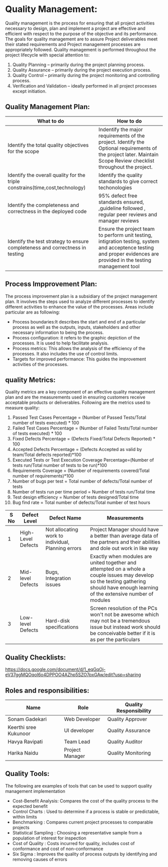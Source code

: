 # Quality Management:
Quality management is the process for ensuring that all project activities necessary to design, plan and implement a project are effective and efficient with respect to the purpose of the objective and its performance.
The goals for quality management are to assure Project deliverables meet their stated requirements and Project management processes are appropriately followed.
Quality management is performed throughout the project lifecycle with special attention to:
1.	Quality Planning – primarily during the project planning process.
2.	Quality Assurance  – primarily during the project execution process.
3.	Quality Control  – primarily during the project monitoring and controlling process.
4.	Verification and Validation – ideally performed in all project processes except initiation.

## Quality Management Plan:

|What to do | How to do | 
|-----------|-----------|
|Identify the total quality objectives for the scope | Indentify the major requirements of the project. Identify the Optional requirements of the project later. Maintain Scope Review checklist throughout the project. |
|Identify the overall quality for the triple constrains(time,cost,technology) | Identify the quality standards to  give correct techonologies  |
|Identify the completeness and correctness in the deployed code| 95% defect free standards ensured, ,guideline followed , regular peer reviews and manager reviews|
|Identify the test strategy to ensure completeness and correctness in testing|Ensure the project team to perform unit testing, intigration testing, system and acceptence testing and proper evidences are provided in the testing management tool|

## Process Impprovement Plan:
 The process improvement plan is a subsidiary of the project management plan. It involves the steps used to analyze different processes to identify different activities to enhance the value of the processes. Areas include particular are as following:
 - Process boundaries:It describes the start and end of a particular process as well as the outputs, inputs, stakeholders and other necessary information to being the process.
- Process configuration: it refers to the graphic depiction of the processes. It is used to help facilitate analysis.
- Process metrics: This allows the analysis of the efficiency of the processes. It also includes the use of control limits.
- Targets for improved performance: This guides the improvement activities of the processes.

## quality Metrics: 
Quality metrics are a key component of an effective quality management plan and are the measurements used in ensuring customers receive acceptable products or deliverables.
Following are the metrics used to measure quality:
1. Passed Test Cases Percentage = (Number of Passed Tests/Total number of tests executed) * 100 
2. Failed Test Cases Percentage = (Number of Failed Tests/Total number of tests executed) * 100
3. Fixed Defects Percentage = (Defects Fixed/Total Defects Reported) * 100
4. Accepted Defects Percentage = (Defects Accepted as valid by team/Total defects reported)*100
5. Executed Tests or Test Execution Coverage Percentage=(Number of tests run/Total number of tests to be run)*100
6. Requirements Coverage = (Number of requirements covered/Total number of requirements)*100
7. Number of bugs per test = Total number of defects/Total number of tests
8. Number of tests run per time period = Number of tests run/Total time
9. Test design efficiency = Number of tests designed/Total time
10. Bug find rate = Total number of defects/Total number of test hours

| S No | Defect Level       | Defect Name                                | Measurements|
|------|--------------------|--------------------------------------------|-------------|
| 1    | High-Level Defects    | Not allocating work to individual, Planning errors                           | Project Manager should have a better than average data of the partners and their abilities and dole out work in like way|
| 2    | Mid-level Defects     | Bugs, Integration issues                                      | Exactly when modules are united together and attempted on a whole a couple issues may develop so the testing gathering should have enough learning of the extensive number of modules|                                          
| 3    | Low-level Defects     | Hard-disk specifications                         | Screen resolution of the PCs won't not be awesome which may not be a tremendous issue but instead work should be conceivable better if it is as per the particulars|

## Quality Checklists:
https://docs.google.com/document/d/1_eqGqOj-eV37ggMQOqoI6o4DPPOO4AZhp5SZO7pxGAw/edit?usp=sharing

## Roles and responsibilities:

Name | Role | Quality Responsibility |
-----|------|-------|
Sonam Gadekari | Web Developer | Quality Approver |
Keerthi sree Kukunoor| UI developer | Quality Assurance |
Havya Ravipati | Team Lead | Quality Auditor |
Harika Naidu| Project Manager | Quality Monitoring |

## Quality Tools:
The following are examples of tools that can be used to support quality management implementation
- Cost-Benefit Analysis: Compares the cost of the quality process to the expected benefit
- Control Charts : Used to determine if a process is stable or predictable, within limits
- Benchmarking : Compares current project processes to comparable projects 
- Statistical Sampling : Choosing a representative sample from a population of interest for inspection
- Cost of Quality : Costs incurred for quality, includes cost of conformance and cost of non-conformance
- Six Sigma : Improves the quality of process outputs by identifying and removing causes of errors











